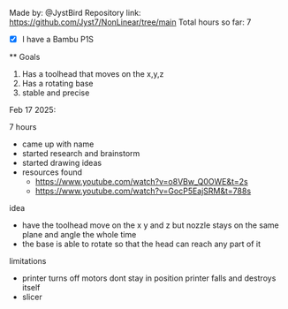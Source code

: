 Made by: @JystBird
Repository link: https://github.com/Jyst7/NonLinear/tree/main
Total hours so far: 7

- [x] I have a Bambu P1S

** Goals

1. Has a toolhead that moves on the x,y,z
2. Has a rotating base
3. stable and precise

Feb 17 2025:

7 hours

- came up with name
- started research and brainstorm
- started drawing ideas
- resources found
    - https://www.youtube.com/watch?v=o8VBw_Q0OWE&t=2s
    - https://www.youtube.com/watch?v=GocP5EajSRM&t=788s

idea
- have the toolhead move on the x y and z but nozzle stays on the same plane and angle the whole time
- the base is able to rotate so that the head can reach any part of it

limitations
- printer turns off motors dont stay in position printer falls and destroys itself
- slicer

